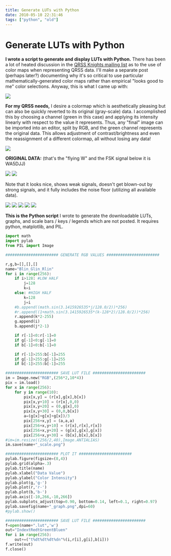 ```yaml
---
title: Generate LUTs with Python
date: 2010-05-10 22:31:46
tags: ["python", "old"]
---
```


# Generate LUTs with Python

__I wrote a script to generate and display LUTs with Python.__ There has been a lot of heated discussion in the [QRSS Knights mailing list](http://cnts.be/mailman/listinfo/knightsqrss_cnts.be) as to the use of color maps when representing QRSS data. I'll make a separate post (perhaps later?) documenting why it's so critical to use particular mathematically-generated color maps rather than empirical "looks good to me" color selections. Anyway, this is what I came up with:

<div class="text-center img-border">

[![](Blin_Glin_Rlin_scale_thumb.jpg)](Blin_Glin_Rlin_scale.png)

</div>

__For my QRSS needs,__ I desire a colormap which is aesthetically pleasing but can also be quickly reverted to its original (gray-scale) data. I accomplished this by choosing a channel (green in this case) and applying its intensity linearly with respect to the value it represents. Thus, any "final" image can be imported into an editor, split by RGB, and the green channel represents the original data. This allows adjustment of contrast/brightness and even the reassignment of a different colormap, all without losing any data!

<div class="text-center img-border">

![](Blin_Glin_Rlin.jpg-green.jpg)

</div>

__ORIGINAL DATA:__
(that's the "flying W" and the FSK signal below it is WA5DJJ)

<div class="text-center img-border">

[![](Blin_Glin_Rlin_graph_thumb.jpg)](Blin_Glin_Rlin_graph.png)
![](Blin_Glin_Rlin.jpg)

</div>

Note that it looks nice, shows weak signals, doesn't get blown-out by strong signals, and it fully includes the noise floor (utilizing all available data).

<div class="text-center img-border">

![](Blin_Glin_Rlin.jpg-blue.jpg)
![](Blin_Glin_Rlin.jpg-red.jpg)
![](Blin_Glin_Rlin.jpg-green.jpg)
[![](Bsin_Glin_Rsin_graph_thumb.jpg)](Bsin_Glin_Rsin_graph.png)
![](Bsin_Glin_Rsin.jpg)

</div>

__This is the Python script__ I wrote to generate the downloadable LUTs, graphs, and scale bars / keys / legends which are not posted. It requires python, matplotlib, and PIL.

```python
import math
import pylab
from PIL import Image

####################### GENERATE RGB VALUES #######################

r,g,b=[],[],[]
name="Blin_Glin_Rlin"
for i in range(256):
    if i>128: #LOW HALF
        j=128
        k=i
    else: #HIGH HALF
        k=128
        j=i
    #b.append((math.sin(3.1415926535*j/128.0/2))*256)
    #r.append((1+math.sin(3.1415926535*(k-128*2)/128.0/2))*256)
    r.append(k*2-255)
    g.append(i)
    b.append(j*2-1)

    if r[-1]<0:r[-1]=0
    if g[-1]<0:g[-1]=0
    if b[-1]<0:b[-1]=0

    if r[-1]>255:b[-1]=255
    if g[-1]>255:g[-1]=255
    if b[-1]>255:b[-1]=255

####################### SAVE LUT FILE #######################
im = Image.new("RGB",(256*2,10*4))
pix = im.load()
for x in range(256):
    for y in range(10):
        pix[x,y] = (r[x],g[x],b[x])
        pix[x,y+10] = (r[x],0,0)
        pix[x,y+20] = (0,g[x],0)
        pix[x,y+30] = (0,0,b[x])
        a=(g[x]+g[x]+g[x])/3
        pix[256+x,y] = (a,a,a)
        pix[256+x,y+10] = (r[x],r[x],r[x])
        pix[256+x,y+20] = (g[x],g[x],g[x])
        pix[256+x,y+30] = (b[x],b[x],b[x])
#im=im.resize((256/2,40),Image.ANTIALIAS)
im.save(name+"_scale.png")

####################### PLOT IT #######################
pylab.figure(figsize=(8,4))
pylab.grid(alpha=.3)
pylab.title(name)
pylab.xlabel("Data Value")
pylab.ylabel("Color Intensity")
pylab.plot(g,'g-')
pylab.plot(r,'r-')
pylab.plot(b,'b-')
pylab.axis([-10,266,-10,266])
pylab.subplots_adjust(top=0.90, bottom=0.14, left=0.1, right=0.97)
pylab.savefig(name+"_graph.png",dpi=60)
#pylab.show()

####################### SAVE LUT FILE #######################
f=open(name+".lut",'w')
out="IndextRedtGreentBluen"
for i in range(256):
    out+=("t%dt%dt%dt%dn"%(i,r[i],g[i],b[i]))
f.write(out)
f.close()
```

